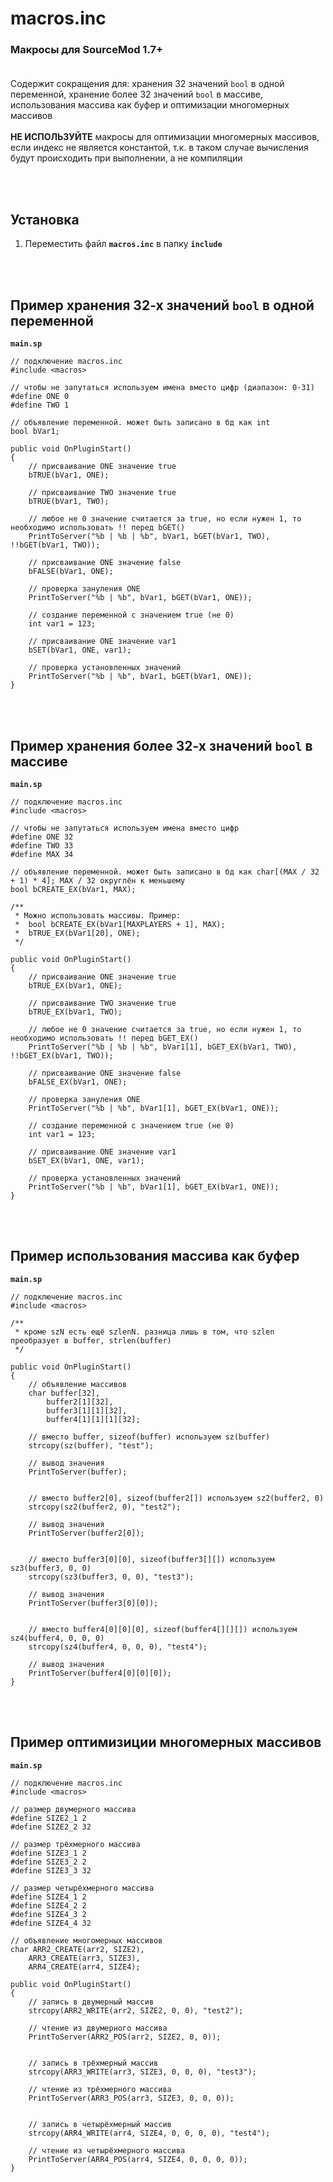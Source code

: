 # macros.inc
### Макросы для SourceMod 1.7+<br><br>

Содержит сокращения для: хранения 32 значений `bool` в одной переменной, хранение более 32 значений `bool` в массиве, использования массива как буфер и оптимизации многомерных массивов<br><br>
**НЕ ИСПОЛЬЗУЙТЕ** макросы для оптимизации многомерных массивов, если индекс не является константой, т.к. в таком случае вычисления будут происходить при выполнении, а не компиляции

<br><br>
## Установка
1. Переместить файл **`macros.inc`** в папку **`include`**

<br><br>
## Пример хранения 32-х значений `bool` в одной переменной
**`main.sp`**
```sp
// подключение macros.inc
#include <macros>

// чтобы не запутаться используем имена вместо цифр (диапазон: 0-31)
#define ONE 0
#define TWO 1

// объявление переменной. может быть записано в бд как int
bool bVar1;

public void OnPluginStart()
{
    // присваивание ONE значение true
    bTRUE(bVar1, ONE);
    
    // присваивание TWO значение true
    bTRUE(bVar1, TWO);
    
    // любое не 0 значение считается за true, но если нужен 1, то необходимо использовать !! перед bGET()
    PrintToServer("%b | %b | %b", bVar1, bGET(bVar1, TWO), !!bGET(bVar1, TWO));
    
    // присваивание ONE значение false
    bFALSE(bVar1, ONE);
    
    // проверка зануления ONE
    PrintToServer("%b | %b", bVar1, bGET(bVar1, ONE));
    
    // создание переменной с значением true (не 0)
    int var1 = 123;
    
    // присваивание ONE значение var1
    bSET(bVar1, ONE, var1);
    
    // проверка установленных значений
    PrintToServer("%b | %b", bVar1, bGET(bVar1, ONE));
}
```

<br><br>
## Пример хранения более 32-х значений `bool` в массиве
**`main.sp`**
```sp
// подключение macros.inc
#include <macros>

// чтобы не запутаться используем имена вместо цифр
#define ONE 32
#define TWO 33
#define MAX 34

// объявление переменной. может быть записано в бд как char[(MAX / 32 + 1) * 4]; MAX / 32 округлён к меньшему
bool bCREATE_EX(bVar1, MAX);

/**
 * Можно использовать массивы. Пример:
 *  bool bCREATE_EX(bVar1[MAXPLAYERS + 1], MAX);
 *  bTRUE_EX(bVar1[20], ONE);
 */

public void OnPluginStart()
{
    // присваивание ONE значение true
    bTRUE_EX(bVar1, ONE);
    
    // присваивание TWO значение true
    bTRUE_EX(bVar1, TWO);
    
    // любое не 0 значение считается за true, но если нужен 1, то необходимо использовать !! перед bGET_EX()
    PrintToServer("%b | %b | %b", bVar1[1], bGET_EX(bVar1, TWO), !!bGET_EX(bVar1, TWO));
    
    // присваивание ONE значение false
    bFALSE_EX(bVar1, ONE);
    
    // проверка зануления ONE
    PrintToServer("%b | %b", bVar1[1], bGET_EX(bVar1, ONE));
    
    // создание переменной с значением true (не 0)
    int var1 = 123;
    
    // присваивание ONE значение var1
    bSET_EX(bVar1, ONE, var1);
    
    // проверка установленных значений
    PrintToServer("%b | %b", bVar1[1], bGET_EX(bVar1, ONE));
}
```

<br><br>
## Пример использования массива как буфер
**`main.sp`**
```sp
// подключение macros.inc
#include <macros>

/**
 * кроме szN есть ещё szlenN. разница лишь в том, что szlen преобразует в buffer, strlen(buffer)
 */

public void OnPluginStart()
{
    // объявление массивов
    char buffer[32],
        buffer2[1][32],
        buffer3[1][1][32],
        buffer4[1][1][1][32];
    
    // вместо buffer, sizeof(buffer) используем sz(buffer)
    strcopy(sz(buffer), "test");
    
    // вывод значения
    PrintToServer(buffer);
    
    
    // вместо buffer2[0], sizeof(buffer2[]) используем sz2(buffer2, 0)
    strcopy(sz2(buffer2, 0), "test2");
    
    // вывод значения
    PrintToServer(buffer2[0]);
    
    
    // вместо buffer3[0][0], sizeof(buffer3[][]) используем sz3(buffer3, 0, 0)
    strcopy(sz3(buffer3, 0, 0), "test3");
    
    // вывод значения
    PrintToServer(buffer3[0][0]);
    
    
    // вместо buffer4[0][0][0], sizeof(buffer4[][][]) используем sz4(buffer4, 0, 0, 0)
    strcopy(sz4(buffer4, 0, 0, 0), "test4");
    
    // вывод значения
    PrintToServer(buffer4[0][0][0]);
}
```

<br><br>
## Пример оптимизиции многомерных массивов
**`main.sp`**
```sp
// подключение macros.inc
#include <macros>

// размер двумерного массива
#define SIZE2_1 2
#define SIZE2_2 32

// размер трёхмерного массива
#define SIZE3_1 2
#define SIZE3_2 2
#define SIZE3_3 32

// размер четырёхмерного массива
#define SIZE4_1 2
#define SIZE4_2 2
#define SIZE4_3 2
#define SIZE4_4 32

// объявление многомерных массивов
char ARR2_CREATE(arr2, SIZE2),
    ARR3_CREATE(arr3, SIZE3),
    ARR4_CREATE(arr4, SIZE4);

public void OnPluginStart()
{
    // запись в двумерный массив
    strcopy(ARR2_WRITE(arr2, SIZE2, 0, 0), "test2");
    
    // чтение из двумерного массива
    PrintToServer(ARR2_POS(arr2, SIZE2, 0, 0));
    
    
    // запись в трёхмерный массив
    strcopy(ARR3_WRITE(arr3, SIZE3, 0, 0, 0), "test3");
    
    // чтение из трёхмерного массива
    PrintToServer(ARR3_POS(arr3, SIZE3, 0, 0, 0));
    
    
    // запись в четырёхмерный массив
    strcopy(ARR4_WRITE(arr4, SIZE4, 0, 0, 0, 0), "test4");
    
    // чтение из четырёхмерного массива
    PrintToServer(ARR4_POS(arr4, SIZE4, 0, 0, 0, 0));
}
```
